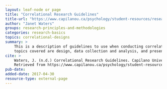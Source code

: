 ```yaml
---
layout: leaf-node or page
title: "Correlational Research Guidelines"
title-url: "https://www.capilanou.ca/psychology/student-resources/research-guidelines/Correlational-Research-Guidelines/"
author: "Janet Waters"
groups: research-principles-and-methodologies
categories: research-basics
topics: correlational-designs
summary: >
    This is a description of guidelines to use when conducting correlational research. The
    topics covered are design, data collection and analysis, and presentation.
cite: >
    Waters, J. (n.d.) Correlational Research Guidelines. Capilano University.
    Retrieved from https://www.capilanou.ca/psychology/student-resources/research-guidelines/Correlational-Research-Guidelines/
pub-date:
added-date: 2017-04-30
resource-type: external-page
---
```

